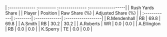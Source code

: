 | :------------- :--------- :-------------- :------------------|
|                       Rush Yards Share                       |
| Player       | Position | Raw Share (%) | Adjusted Share (%) |
| :------------| :--------| :-------------| :------------------|
| R.Mendenhall | RB       | 69.8          | 69.8               |
| A.Smith      | RB       | 30.2          | 30.2               |
| A.Roberts    | WR       | 0.0           | 0.0                |
| A.Ellington  | RB       | 0.0           | 0.0                |
| K.Sperry     | TE       | 0.0           | 0.0                |